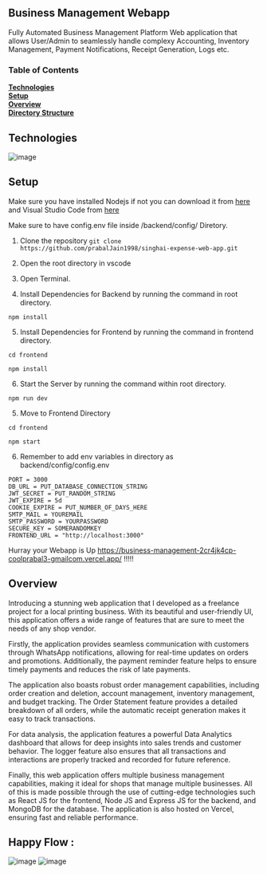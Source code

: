## Business Management Webapp 
Fully Automated Business Management Platform Web application that allows User/Admin to seamlessly handle complexy Accounting, Inventory Management, Payment Notifications, Receipt Generation, Logs etc. 

### Table of Contents

**[Technologies](#0-technologies)**<br>
**[Setup](#1-setup)**<br>
**[Overview](#2-overview)**<br>
**[Directory Structure](#3-directory-structure)**<br>

## Technologies
![image](/Images/Mern.png)

## Setup  
Make sure you have installed Nodejs if not you can download it from [here](https://nodejs.org/en/download/) and Visual Studio Code from [here](https://code.visualstudio.com/download)

Make sure to have config.env file inside /backend/config/ Diretory.

1. Clone the repository
``` git clone https://github.com/prabalJain1998/singhai-expense-web-app.git ```

2. Open the root directory in vscode
3. Open Terminal.
4. Install Dependencies for Backend by running the command in root directory.
```
npm install
```
5. Install Dependencies for Frontend by running the command in frontend directory.
```
cd frontend
```
```
npm install
```
6. Start the Server by running the command within root directory.
```
npm run dev
```
5. Move to Frontend Directory
```
cd frontend
```
```
npm start
```
6. Remember to add env variables in directory as backend/config/config.env
```
PORT = 3000 
DB_URL = PUT_DATABASE_CONNECTION_STRING
JWT_SECRET = PUT_RANDOM_STRING
JWT_EXPIRE = 5d
COOKIE_EXPIRE = PUT_NUMBER_OF_DAYS_HERE
SMTP_MAIL = YOUREMAIL 
SMTP_PASSWORD = YOURPASSWORD
SECURE_KEY = SOMERANDOMKEY
FRONTEND_URL = "http://localhost:3000"
```
Hurray your Webapp is Up  https://business-management-2cr4jk4cp-coolprabal3-gmailcom.vercel.app/ !!!!!

## Overview

Introducing a stunning web application that I developed as a freelance project for a local printing business. With its beautiful and user-friendly UI, this application offers a wide range of features that are sure to meet the needs of any shop vendor.

Firstly, the application provides seamless communication with customers through WhatsApp notifications, allowing for real-time updates on orders and promotions. Additionally, the payment reminder feature helps to ensure timely payments and reduces the risk of late payments.

The application also boasts robust order management capabilities, including order creation and deletion, account management, inventory management, and budget tracking. The Order Statement feature provides a detailed breakdown of all orders, while the automatic receipt generation makes it easy to track transactions.

For data analysis, the application features a powerful Data Analytics dashboard that allows for deep insights into sales trends and customer behavior. The logger feature also ensures that all transactions and interactions are properly tracked and recorded for future reference.

Finally, this web application offers multiple business management capabilities, making it ideal for shops that manage multiple businesses. All of this is made possible through the use of cutting-edge technologies such as React JS for the frontend, Node JS and Express JS for the backend, and MongoDB for the database. The application is also hosted on Vercel, ensuring fast and reliable performance.



## Happy Flow :

![image](/Images/BusinessUI-1.jpg)
![image](/Images/BusinessUI-2.jpg)
